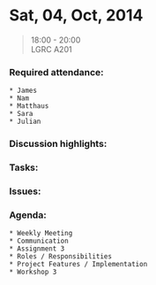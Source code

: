 # Sat, 04, Oct, 2014  
> 18:00 - 20:00  
> LGRC A201

### Required attendance:  
	* James  
	* Nam  
	* Matthaus  
	* Sara  
	* Julian  

### Discussion highlights:  

### Tasks:  

### Issues:  

### Agenda:  
	* Weekly Meeting  
	* Communication  
	* Assignment 3  
	* Roles / Responsibilities  
	* Project Features / Implementation  
	* Workshop 3  